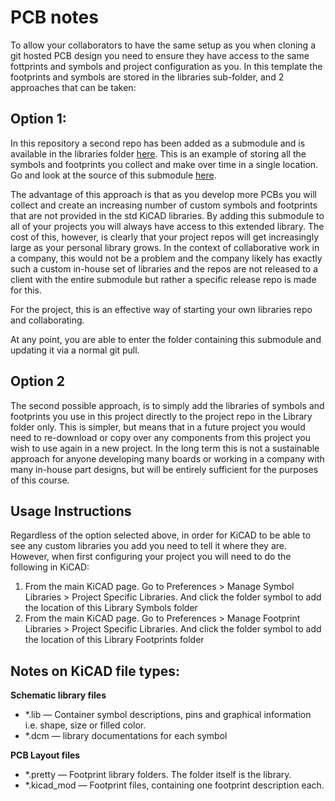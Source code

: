 # PCB notes
To allow your collaborators to have the same setup as you when cloning a git hosted PCB design you need to ensure they have access to the same fottprints and symbols and project configuration as you.  In this template the footprints and symbols are stored in the libraries sub-folder, and 2 approaches that can be taken:

## Option 1:
In this repository a second repo has been added as a submodule and is available in the libraries folder [here](./PCB/Library/kicad6-libraries/).  This is an example of storing all the symbols and footprints you collect and make over time in a single location.  Go and look at the source of this submodule [here](https://gitlab.com/r4space/kicad6-libraries.git).  

The advantage of this approach is that as you develop more PCBs you will collect and create an increasing number of custom symbols and footprints that are not provided in the std KiCAD libraries.  By adding this submodule to all of your projects you will always have access to this extended library.  The cost of this, however, is clearly that your project repos will get increasingly large as your personal library grows.  In the context of collaborative work in a company, this would not be a problem and the company likely has exactly such a custom in-house set of libraries and the repos are not released to a client with the entire submodule but rather a specific release repo is made for this.

For the project, this is an effective way of starting your own libraries repo and collaborating.

At any point, you are able to enter the folder containing this submodule and updating it via a normal git pull.

## Option 2

The second possible approach, is to simply add the libraries of symbols and footprints you use in this project directly to the project repo in the Library folder only.  This is simpler, but means that in a future project you would need to re-download or copy over any components from this project you wish to use again in a new project.  In the long term this is not a sustainable approach for anyone developing many boards or working in a company with many in-house part designs, but will be entirely sufficient for the purposes of this course.

## Usage Instructions

Regardless of the option selected above, in order for KiCAD to be able to see any custom libraries you add you need to tell it where they are.  However, when first configuring your project you will need to do the following in KiCAD:
1. From the main KiCAD page.  Go to Preferences > Manage Symbol Libraries > Project Specific Libraries. And click the folder symbol to add the location of this Library Symbols folder
2. From the main KiCAD page.  Go to Preferences > Manage Footprint Libraries > Project Specific Libraries. And click the folder symbol to add the location of this Library Footprints folder


## Notes on KiCAD file types:
**Schematic library files**
- \*.lib — Container symbol descriptions, pins and graphical information i.e. shape, size or filled color.
- \*.dcm — library documentations for each symbol

**PCB Layout files**
- \*.pretty — Footprint library folders. The folder itself is the library.
- \*.kicad_mod — Footprint files, containing one footprint description each.
